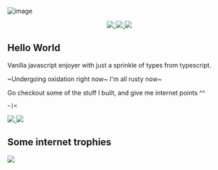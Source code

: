 ![image](https://user-images.githubusercontent.com/41939011/229309360-9e465f5d-8c30-48b6-93a0-4083155e4c48.png)

<div align=center>
  <a href="https://linkedin.com/in/keogami--">
    <img src="https://img.shields.io/badge/in/keogami-----060308?logo=linkedin&style=for-the-badge&logoColor=0A66C2" />
  </a>
  <a href="https://twitter.com/keo_gami">
    <img src="https://img.shields.io/badge/@keo__gami-060308?logo=twitter&style=for-the-badge&logoColor=B195C7" />
  </a>
  <a href="https://www.producthunt.com/@keogami">
    <img src="https://img.shields.io/badge/@keogami-060308?logo=producthunt&style=for-the-badge&logoColor=DA552F" />
  </a>
</div>

## Hello World

Vanilla javascript enjoyer with just a sprinkle of types from typescript.

~Undergoing oxidation right now~ I'm all rusty now~

Go checkout some of the stuff I built, and give me internet points ^^

`~|<`

<a href="https://github.com/anuraghazra/github-readme-stats">
  <picture>
  <source 
    srcset="https://github-readme-stats.vercel.app/api/?username=keogami&count_private=true&show_icons=true&title_color=B195C7&icon_color=B195C7&bg_color=060308&text_color=EBE5F0&border_color=120a17&custom_title=My%20Github%20Stats"
    media="(prefers-color-scheme: dark)"
  />
  <source
    srcset="https://github-readme-stats.vercel.app/api/?username=keogami&count_private=true&show_icons=true&title_color=B195C7&icon_color=B195C7&custom_title=My%20Github%20Stats"
    media="(prefers-color-scheme: light), (prefers-color-scheme: no-preference)"
  />
  <img src="https://github-readme-stats.vercel.app/api/?username=keogami&count_private=true&show_icons=true&title_color=B195C7&icon_color=B195C7&custom_title=My%20Github%20Stats" />
  </picture>
</a>

<a href="https://github.com/anuraghazra/github-readme-stats">
  <picture>
  <source 
    srcset="https://github-readme-stats.vercel.app/api/top-langs/?version=1&username=keogami&layout=compact&count_private=true&show_icons=true&title_color=B195C7&icon_color=B195C7&bg_color=060308&text_color=EBE5F0&border_color=120a17&hide=html,css,scss&langs_count=6&custom_title=Most%20Based%20Languages"
    media="(prefers-color-scheme: dark)"
  />
  <source
    srcset="https://github-readme-stats.vercel.app/api/top-langs/?version=1&username=keogami&layout=compact&count_private=true&show_icons=true&title_color=B195C7&icon_color=B195C7&hide=html,css,scss&langs_count=6&custom_title=Most%20Based%20Languages"
    media="(prefers-color-scheme: light), (prefers-color-scheme: no-preference)"
  />
  <img src="https://github-readme-stats.vercel.app/api/top-langs/?version=1&username=keogami&layout=compact&count_private=true&show_icons=true&title_color=B195C7&icon_color=B195C7&hide=html,css,scss&langs_count=6&custom_title=Most%20Based%20Languages" />
  </picture>
</a>

## Some internet trophies
![](https://github-trophies.vercel.app/?username=keogami&theme=dracula&rank=SECRET,SSS,SS,AAA,AA,A,B,C&margin-h=8&margin-w=8)

